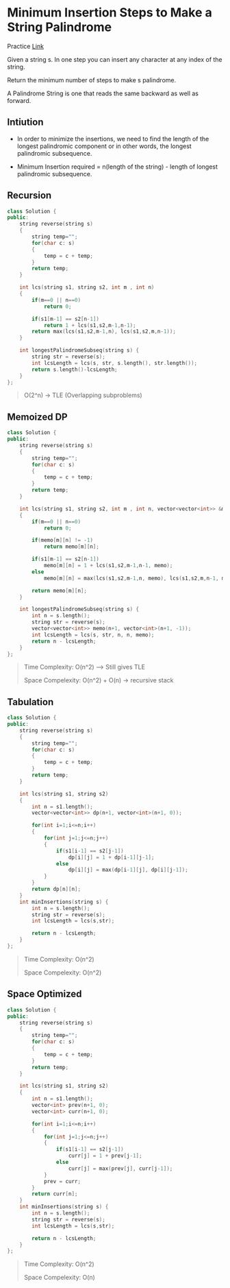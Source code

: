 # Minimum Insertion Steps to Make a String Palindrome

Practice [Link](https://leetcode.com/problems/minimum-insertion-steps-to-make-a-string-palindrome/description/)


Given a string s. In one step you can insert any character at any index of the string.

Return the minimum number of steps to make s palindrome.

A Palindrome String is one that reads the same backward as well as forward.

## Intiution

- In order to minimize the insertions, we need to find the length of the longest palindromic component or in other words, the longest palindromic subsequence.

- Minimum Insertion required = n(length of the string) - length of longest palindromic subsequence.

## Recursion



```cpp
class Solution {
public:
    string reverse(string s)
    {
        string temp="";
        for(char c: s)
        {
            temp = c + temp;
        }
        return temp;
    }

    int lcs(string s1, string s2, int m , int n)
    {
        if(m==0 || n==0)
            return 0;

        if(s1[m-1] == s2[n-1])
            return 1 + lcs(s1,s2,m-1,n-1);
        return max(lcs(s1,s2,m-1,n), lcs(s1,s2,m,n-1));
    }

    int longestPalindromeSubseq(string s) {
        string str = reverse(s);
        int lcsLength = lcs(s, str, s.length(), str.length());
        return s.length()-lcsLength;
    }
};
```

> O(2^n) -> TLE (Overlapping subproblems)


## Memoized DP

```cpp
class Solution {
public:
    string reverse(string s)
    {
        string temp="";
        for(char c: s)
        {
            temp = c + temp;
        }
        return temp;
    }

    int lcs(string s1, string s2, int m , int n, vector<vector<int>> &memo)
    {
        if(m==0 || n==0)
            return 0;

        if(memo[m][n] != -1)
            return memo[m][n];

        if(s1[m-1] == s2[n-1])
            memo[m][n] = 1 + lcs(s1,s2,m-1,n-1, memo);
        else
            memo[m][n] = max(lcs(s1,s2,m-1,n, memo), lcs(s1,s2,m,n-1, memo));

        return memo[m][n];
    }

    int longestPalindromeSubseq(string s) {
        int n = s.length();
        string str = reverse(s);
        vector<vector<int>> memo(n+1, vector<int>(n+1, -1));
        int lcsLength = lcs(s, str, n, n, memo);
        return n - lcsLength;
    }
};
```

> Time Complexity:  O(n^2) --> Still gives TLE
> 
> Space Compelexity:  O(n^2) + O(n) -> recursive stack

## Tabulation

```cpp
class Solution {
public:
    string reverse(string s)
    {
        string temp="";
        for(char c: s)
        {
            temp = c + temp;
        }
        return temp;
    }

    int lcs(string s1, string s2)
    {
        int n = s1.length();
        vector<vector<int>> dp(n+1, vector<int>(n+1, 0));

        for(int i=1;i<=n;i++)
        {
            for(int j=1;j<=n;j++)
            {
                if(s1[i-1] == s2[j-1])
                    dp[i][j] = 1 + dp[i-1][j-1];
                else
                    dp[i][j] = max(dp[i-1][j], dp[i][j-1]);
            }
        }
        return dp[n][n];
    }
    int minInsertions(string s) {
        int n = s.length();
        string str = reverse(s);
        int lcsLength = lcs(s,str);

        return n - lcsLength;
    }
};


```


> Time Complexity: O(n^2)
> 
> Space Compelexity: O(n^2)


## Space Optimized

```cpp
class Solution {
public:
    string reverse(string s)
    {
        string temp="";
        for(char c: s)
        {
            temp = c + temp;
        }
        return temp;
    }

    int lcs(string s1, string s2)
    {
        int n = s1.length();
        vector<int> prev(n+1, 0);
        vector<int> curr(n+1, 0);

        for(int i=1;i<=n;i++)
        {
            for(int j=1;j<=n;j++)
            {
                if(s1[i-1] == s2[j-1])
                    curr[j] = 1 + prev[j-1];
                else
                    curr[j] = max(prev[j], curr[j-1]);
            }
            prev = curr;
        }
        return curr[n];
    }
    int minInsertions(string s) {
        int n = s.length();
        string str = reverse(s);
        int lcsLength = lcs(s,str);

        return n - lcsLength;
    }
};


```

> Time Complexity: O(n^2)
> 
> Space Compelexity: O(n)